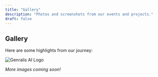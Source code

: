 ```yaml
---
title: "Gallery"
description: "Photos and screenshots from our events and projects."
draft: false
---
```


## Gallery

Here are some highlights from our journey:

![Genralis AI Logo](/images/genralis-logo.jpg)

*More images coming soon!* 